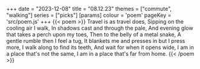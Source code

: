 +++
date = "2023-12-08"
title = "08.12.23"
themes = ["commute", "walking"]
series = ["picks"]
[params]
  colour = 'poem'
  pageKey = 'src/poem.js'
+++
{{< poem >}}
Travel is as travel does,
Sipping on the cooling air I walk,
In shadows cast and through the pale,
And evening glow that takes a perch upon my toes,
Then to the belly of a metal snake,
A gentle rumble then I feel a tug,
It blankets me and presses in but I press more,
I walk along to find its teeth,
And wait for when it opens wide,
I am in a place that's not the same,
I am in a place that's far from home.
{{< /poem >}}